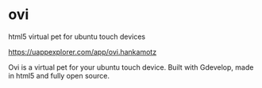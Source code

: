 # ovi
html5 virtual pet for ubuntu touch devices

https://uappexplorer.com/app/ovi.hankamotz

Ovi is a virtual pet for your ubuntu touch device. Built with Gdevelop, made in html5 and fully open source.
